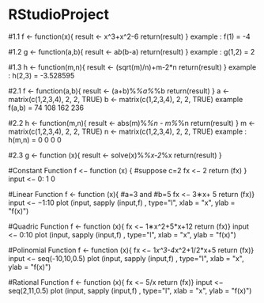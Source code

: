 # RStudioProject
#1.1
f <- function(x){
     result <- x^3+x^2-6
     return(result)
}
example : f(1) = -4

#1.2
g <- function(a,b){
result <- a*b*(b-a)
return(result)
}
example : g(1,2) = 2

#1.3
h <- function(m,n){
result <- (sqrt(m)/n)+m-2*n
return(result)
}
example : h(2,3) = -3.528595

#2.1
f <- function(a,b){
result <- (a+b)%*%a%*%b
return(result)
}
a <- matrix(c(1,2,3,4), 2, 2, TRUE)
b <- matrix(c(1,2,3,4), 2, 2, TRUE)
example f(a,b) = 74  108
                  162  236

#2.2
h <- function(m,n){
result <- abs(m)%*%n - m%*%n
return(result)
}
m <- matrix(c(1,2,3,4), 2, 2, TRUE)
n <- matrix(c(1,2,3,4), 2, 2, TRUE)
example : h(m,n) = 0  0
                   0  0
            
#2.3
g <- function (x){
result <- solve(x)%*%x-2*%x
return(result)
}

#Constant Function
f <− function (x) {
     #suppose c=2
     fx <− 2
     return (fx)
     }
     input <− 0: 1 0

#Linear Function
f <- function (x){
   #a=3 and #b=5
   fx <− 3∗x+ 5
   return (fx)} 
   input <− −1:10
   plot (input, sapply (input,f) ,
   type="l",
   xlab = "x",
   ylab = "f(x)")
  
 #Quadric Function
 f <- function (x){
   fx <− 1∗x^2+5*x+12
   return (fx)}
   input <− 0:10
   plot (input, sapply (input,f) ,
   type="l",
   xlab = "x",
   ylab = "f(x)")
   
   #Polinomial Function
   f <- function (x){
   fx <− 1*x^3-4*x^2+1/2*x+5
   return (fx)}
   input <− seq(-10,10,0.5)
   plot (input, sapply (input,f) ,
   type="l",
   xlab = "x",
   ylab = "f(x)")
   
   #Rational Function
   f <- function (x){
   fx <− 5/x
   return (fx)}
   input <− seq(2,11,0.5)
   plot (input, sapply (input,f) ,
   type="l",
   xlab = "x",
   ylab = "f(x)")
